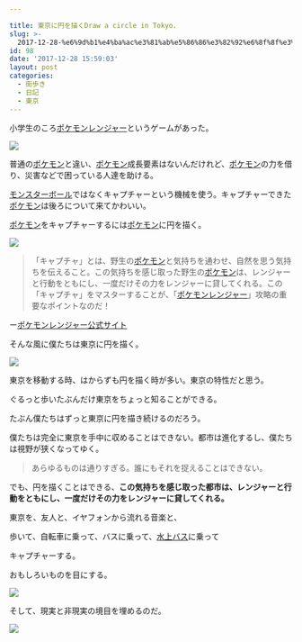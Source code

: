 ```yaml
---

title: 東京に円を描くDraw a circle in Tokyo.
slug: >-
  2017-12-28-%e6%9d%b1%e4%ba%ac%e3%81%ab%e5%86%86%e3%82%92%e6%8f%8f%e3%81%8fdraw-a-circle-in-tokyo
id: 98
date: '2017-12-28 15:59:03'
layout: post
categories:
  - 街歩き
  - 日記
  - 東京
---
```


小学生のころ[ポケモンレンジャー](http://d.hatena.ne.jp/keyword/%A5%DD%A5%B1%A5%E2%A5%F3%A5%EC%A5%F3%A5%B8%A5%E3%A1%BC)というゲームがあった。

![](https://cdn-ak.f.st-hatena.com/images/fotolife/p/peipeipe/20190630/20190630171746.jpg)

普通の[ポケモン](http://d.hatena.ne.jp/keyword/%A5%DD%A5%B1%A5%E2%A5%F3)と違い、[ポケモン](http://d.hatena.ne.jp/keyword/%A5%DD%A5%B1%A5%E2%A5%F3)成長要素はないんだけれど、[ポケモン](http://d.hatena.ne.jp/keyword/%A5%DD%A5%B1%A5%E2%A5%F3)の力を借り、災害などで困っている人達を助ける。

[モンスターボール](http://d.hatena.ne.jp/keyword/%A5%E2%A5%F3%A5%B9%A5%BF%A1%BC%A5%DC%A1%BC%A5%EB)ではなくキャプチャーという機械を使う。キャプチャーできた[ポケモン](http://d.hatena.ne.jp/keyword/%A5%DD%A5%B1%A5%E2%A5%F3)は後ろについて来てかわいい。  

[ポケモン](http://d.hatena.ne.jp/keyword/%A5%DD%A5%B1%A5%E2%A5%F3)をキャプチャーするには[ポケモン](http://d.hatena.ne.jp/keyword/%A5%DD%A5%B1%A5%E2%A5%F3)に円を描く。  

![](https://cdn-ak.f.st-hatena.com/images/fotolife/p/peipeipe/20190630/20190630172153.jpg)

> 「キャプチャ」とは、野生の[ポケモン](http://d.hatena.ne.jp/keyword/%A5%DD%A5%B1%A5%E2%A5%F3)と気持ちを通わせ、自然を思う気持ちを伝えること。この気持ちを感じ取った野生の[ポケモン](http://d.hatena.ne.jp/keyword/%A5%DD%A5%B1%A5%E2%A5%F3)は、レンジャーと行動をともにし、一度だけその力をレンジャーに貸してくれる。この「キャプチャ」をマスターすることが、「[ポケモンレンジャー](http://d.hatena.ne.jp/keyword/%A5%DD%A5%B1%A5%E2%A5%F3%A5%EC%A5%F3%A5%B8%A5%E3%A1%BC)」攻略の重要なポイントなのだ！

ー[ポケモンレンジャー公式サイト](http://www.pokemon.co.jp/game/ds/ranger/capture.html)

そんな風に僕たちは東京に円を描く。

![](https://cdn-ak.f.st-hatena.com/images/fotolife/p/peipeipe/20190630/20190630165953.jpg)

東京を移動する時、はからずも円を描く時が多い。東京の特性だと思う。

ぐるっと歩いたぶんだけ東京をちょっと知ることができる。

たぶん僕たちはずっと東京に円を描き続けるのだろう。

僕たちは完全に東京を手中に収めることはできない。都市は進化するし、僕たちは視野が狭くなってゆく。

> あらゆるものは通りすぎる。誰にもそれを捉えることはできない。

でも、円を描くことはできる、**この気持ちを感じ取った都市は、レンジャーと行動をともにし、一度だけその力をレンジャーに貸してくれる。**

東京を、友人と、イヤフォンから流れる音楽と、

歩いて、自転車に乗って、バスに乗って、[水上バス](http://d.hatena.ne.jp/keyword/%BF%E5%BE%E5%A5%D0%A5%B9)に乗って

キャプチャーする。

おもしろいものを目にする。

![](https://cdn-ak.f.st-hatena.com/images/fotolife/p/peipeipe/20190630/20190630171104.jpg)

そして、現実と非現実の境目を埋めるのだ。

![](https://cdn-ak.f.st-hatena.com/images/fotolife/p/peipeipe/20190630/20190630170318.jpg)